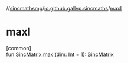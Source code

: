 //[sincmathsmp](../../index.md)/[io.github.gallvp.sincmaths](index.md)/[maxI](max-i.md)

# maxI

[common]\
fun [SincMatrix](-sinc-matrix/index.md).[maxI](max-i.md)(dim: [Int](https://kotlinlang.org/api/latest/jvm/stdlib/kotlin/-int/index.html) = 1): [SincMatrix](-sinc-matrix/index.md)

